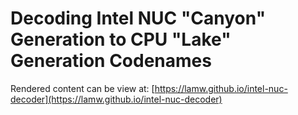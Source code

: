 # Decoding Intel NUC "Canyon" Generation to CPU "Lake" Generation Codenames

Rendered content can be view at: [https://lamw.github.io/intel-nuc-decoder](https://lamw.github.io/intel-nuc-decoder)
